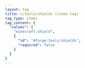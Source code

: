 ```yaml
---
layout: tag
title: c/tools/shields (items tag)
tag_type: items
tag_content: {
  "values": [
    "minecraft:shield",
    {
      "id": "#forge:tools/shields",
      "required": false
    }
  ]
}
---
```

